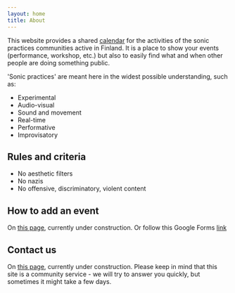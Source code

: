 ```yaml
---
layout: home
title: About
---
```

This website provides a shared [calendar](calendar.md) for the activities of the sonic practices communities active in Finland.
It is a place to show your events (performance, workshop, etc.) but also to easily find what and when other people are doing something public.

'Sonic practices' are meant here in the widest possible understanding, such as:
- Experimental
- Audio-visual
- Sound and movement
- Real-time
- Performative
- Improvisatory

## Rules and criteria 
- No aesthetic filters
- No nazis
- No offensive, discriminatory, violent content

## How to add an event
On [this page](eventadd.md), currently under construction.
Or follow this Google Forms [link](https://forms.gle/9Cb2oSwamWKdqRru8)

## Contact us
On [this page](contact.md), currently under construction. Please keep in mind that this site is a community service - we will try to answer you quickly, but sometimes it might take a few days.

<link rel="shortcut icon" type="image/x-icon" href="favicon.ico?">
